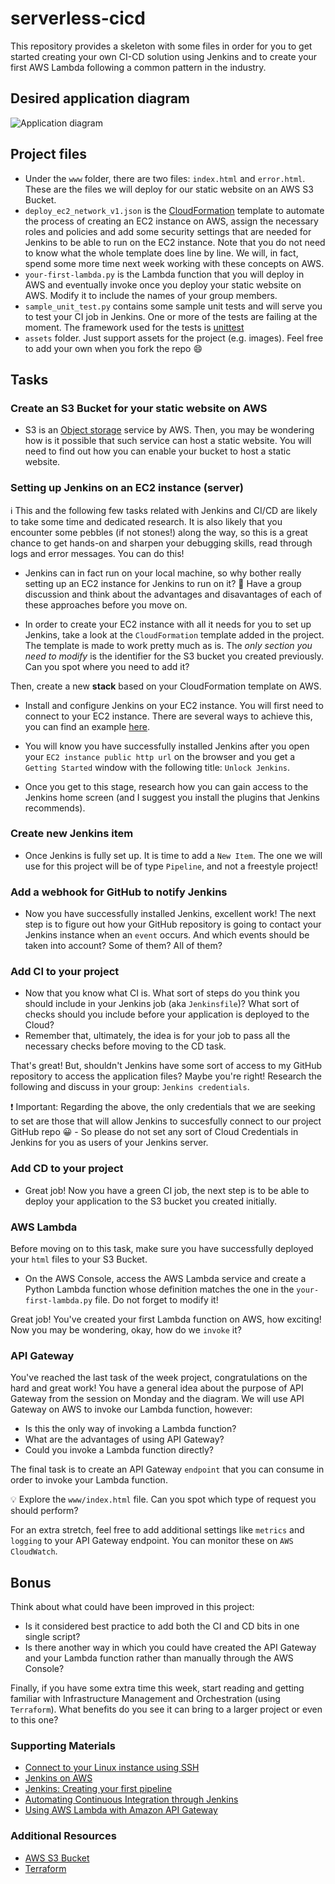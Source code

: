 # serverless-cicd

This repository provides a skeleton with some files in order for you to get started creating your own CI-CD solution using Jenkins and to create your first AWS Lambda following a common pattern in the industry.

## Desired application diagram

![Application diagram](assets/week2-serverless-cicd.jpg?raw=true "Application diagram")

## Project files

- Under the `www` folder, there are two files: `index.html` and `error.html`. These are the files we will deploy for our static website on an AWS S3 Bucket.
- `deploy_ec2_network_v1.json` is the [CloudFormation](https://docs.aws.amazon.com/AWSCloudFormation/latest/UserGuide/Welcome.html) template to automate the process of creating an EC2 instance on AWS, assign the necessary roles and policies and add some security settings that are needed for Jenkins to be able to run on the EC2 instance. Note that you do not need to know what the whole template does line by line. We will, in fact, spend some more time next week working with these concepts on AWS.
- `your-first-lambda.py` is the Lambda function that you will deploy in AWS and eventually invoke once you deploy your static website on AWS. Modify it to include the names of your group members.
- `sample_unit_test.py` contains some sample unit tests and will serve you to test your CI job in Jenkins. One or more of the tests are failing at the moment. The framework used for the tests is [unittest](https://docs.python.org/3/library/unittest.html)
- `assets` folder. Just support assets for the project (e.g. images). Feel free to add your own when you fork the repo :smile:

## Tasks

### Create an S3 Bucket for your static website on AWS
- S3 is an [Object storage](https://cloud.netapp.com/blog/block-storage-vs-object-storage-cloud) service by AWS. Then, you may be wondering how is it possible that such service can host a static website. You will need to find out how you can enable your bucket to host a static website.

### Setting up Jenkins on an EC2 instance (server)

:information_source: This and the following few tasks related with Jenkins and CI/CD are likely to take some time and dedicated research. It is also likely that you encounter some pebbles (if not stones!) along the way, so this is a great chance to get hands-on and sharpen your debugging skills, read through logs and error messages. You can do this!

- Jenkins can in fact run on your local machine, so why bother really setting up an EC2 instance for Jenkins to run on it?
:pencil: Have a group discussion and think about the advantages and disavantages of each of these approaches before you move on.

- In order to create your EC2 instance with all it needs for you to set up Jenkins, take a look at the `CloudFormation` template added in the project. The template is made to work pretty much as is. The *only section you need to modify* is the identifier for the S3 bucket you created previously. Can you spot where you need to add it?

Then, create a new **stack** based on your CloudFormation template on AWS.

- Install and configure Jenkins on your EC2 instance. You will first need to connect to your EC2 instance. There are several ways to achieve this, you can find an example [here](#supporting-materials).

- You will know you have successfully installed Jenkins after you open your `EC2 instance public http url` on the browser and you get a `Getting Started` window with the following title: `Unlock Jenkins`.

- Once you get to this stage, research how you can gain access to the Jenkins home screen (and I suggest you install the plugins that Jenkins recommends).

### Create new Jenkins item

- Once Jenkins is fully set up. It is time to add a `New Item`. The one we will use for this project will be of type `Pipeline`, and not a freestyle project!

### Add a webhook for GitHub to notify Jenkins

- Now you have successfully installed Jenkins, excellent work! The next step is to figure out how your GitHub repository is going to contact your Jenkins instance when an `event` occurs. And which events should be taken into account? Some of them? All of them?

### Add CI to your project
- Now that you know what CI is. What sort of steps do you think you should include in your Jenkins job (aka `Jenkinsfile`)? What sort of checks should you include before your application is deployed to the Cloud?
- Remember that, ultimately, the idea is for your job to pass all the necessary checks before moving to the CD task.

That's great! But, shouldn't Jenkins have some sort of access to my GitHub repository to access the application files? Maybe you're right! Research the following and discuss in your group: `Jenkins credentials`.

:exclamation: Important: Regarding the above, the only credentials that we are seeking to set are those that will allow Jenkins to succesfully connect to our project GitHub repo :grinning: - So please do not set any sort of Cloud Credentials in Jenkins for you as users of your Jenkins server.

### Add CD to your project
- Great job! Now you have a green CI job, the next step is to be able to deploy your application to the S3 bucket you created initially.

### AWS Lambda

Before moving on to this task, make sure you have successfully deployed your `html` files to your S3 Bucket.

- On the AWS Console, access the AWS Lambda service and create a Python Lambda function whose definition matches the one in the `your-first-lambda.py` file. Do not forget to modify it!

Great job! You've created your first Lambda function on AWS, how exciting! Now you may be wondering, okay, how do we `invoke` it?

### API Gateway

You've reached the last task of the week project, congratulations on the hard and great work! You have a general idea about the purpose of API Gateway from the session on Monday and the diagram. We will use API Gateway on AWS to invoke our Lambda function, however:

- Is this the only way of invoking a Lambda function?
- What are the advantages of using API Gateway?
- Could you invoke a Lambda function directly?

The final task is to create an API Gateway `endpoint` that you can consume in order to invoke your Lambda function.

:bulb: Explore the `www/index.html` file. Can you spot which type of request you should perform?

For an extra stretch, feel free to add additional settings like `metrics` and `logging` to your API Gateway endpoint. You can monitor these on `AWS CloudWatch`.

## Bonus

Think about what could have been improved in this project:
- Is it considered best practice to add both the CI and CD bits in one single script?
- Is there another way in which you could have created the API Gateway and your Lambda function rather than manually through the AWS Console?

Finally, if you have some extra time this week, start reading and getting familiar with Infrastructure Management and Orchestration (using `Terraform`). What benefits do you see it can bring to a larger project or even to this one?

### Supporting Materials

- [Connect to your Linux instance using SSH](https://docs.aws.amazon.com/AWSEC2/latest/UserGuide/AccessingInstancesLinux.html)
- [Jenkins on AWS](https://www.jenkins.io/doc/tutorials/tutorial-for-installing-jenkins-on-AWS/)
- [Jenkins: Creating your first pipeline](https://www.jenkins.io/doc/pipeline/tour/hello-world/)
- [Automating Continuous Integration through Jenkins](https://dev.to/alakazam03/automating-continuous-integration-through-jenkins-448b)
- [Using AWS Lambda with Amazon API Gateway](https://docs.aws.amazon.com/lambda/latest/dg/services-apigateway.html)

### Additional Resources

- [AWS S3 Bucket](https://aws.amazon.com/s3/)
- [Terraform](https://www.terraform.io/docs/index.html)
